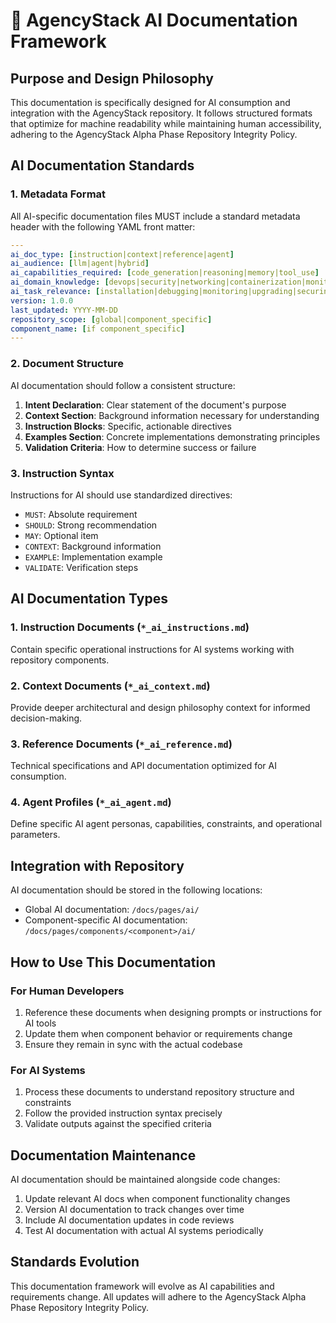 # 🧠 AgencyStack AI Documentation Framework

## Purpose and Design Philosophy

This documentation is specifically designed for AI consumption and integration with the AgencyStack repository. It follows structured formats that optimize for machine readability while maintaining human accessibility, adhering to the AgencyStack Alpha Phase Repository Integrity Policy.

## AI Documentation Standards

### 1. Metadata Format

All AI-specific documentation files MUST include a standard metadata header with the following YAML front matter:

```yaml
---
ai_doc_type: [instruction|context|reference|agent]
ai_audience: [llm|agent|hybrid]
ai_capabilities_required: [code_generation|reasoning|memory|tool_use]
ai_domain_knowledge: [devops|security|networking|containerization|monitoring]
ai_task_relevance: [installation|debugging|monitoring|upgrading|securing]
version: 1.0.0
last_updated: YYYY-MM-DD
repository_scope: [global|component_specific]
component_name: [if component_specific]
---
```

### 2. Document Structure

AI documentation should follow a consistent structure:

1. **Intent Declaration**: Clear statement of the document's purpose
2. **Context Section**: Background information necessary for understanding
3. **Instruction Blocks**: Specific, actionable directives
4. **Examples Section**: Concrete implementations demonstrating principles
5. **Validation Criteria**: How to determine success or failure

### 3. Instruction Syntax

Instructions for AI should use standardized directives:

- `MUST`: Absolute requirement
- `SHOULD`: Strong recommendation
- `MAY`: Optional item
- `CONTEXT`: Background information
- `EXAMPLE`: Implementation example
- `VALIDATE`: Verification steps

## AI Documentation Types

### 1. Instruction Documents (`*_ai_instructions.md`)

Contain specific operational instructions for AI systems working with repository components.

### 2. Context Documents (`*_ai_context.md`)

Provide deeper architectural and design philosophy context for informed decision-making.

### 3. Reference Documents (`*_ai_reference.md`)

Technical specifications and API documentation optimized for AI consumption.

### 4. Agent Profiles (`*_ai_agent.md`)

Define specific AI agent personas, capabilities, constraints, and operational parameters.

## Integration with Repository

AI documentation should be stored in the following locations:

- Global AI documentation: `/docs/pages/ai/`
- Component-specific AI documentation: `/docs/pages/components/<component>/ai/`

## How to Use This Documentation

### For Human Developers

1. Reference these documents when designing prompts or instructions for AI tools
2. Update them when component behavior or requirements change
3. Ensure they remain in sync with the actual codebase

### For AI Systems

1. Process these documents to understand repository structure and constraints
2. Follow the provided instruction syntax precisely
3. Validate outputs against the specified criteria

## Documentation Maintenance

AI documentation should be maintained alongside code changes:

1. Update relevant AI docs when component functionality changes
2. Version AI documentation to track changes over time
3. Include AI documentation updates in code reviews
4. Test AI documentation with actual AI systems periodically

## Standards Evolution

This documentation framework will evolve as AI capabilities and requirements change. All updates will adhere to the AgencyStack Alpha Phase Repository Integrity Policy.

